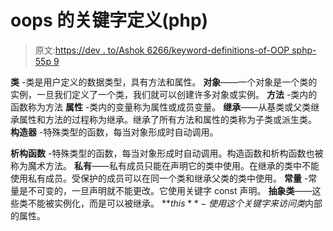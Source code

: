 # oops 的关键字定义(php)

> 原文:[https://dev . to/Ashok 6266/keyword-definitions-of-OOP sphp-55p 9](https://dev.to/ashok6266/keyword-definitions-of-oopsphp-55p9)

**类** -类是用户定义的数据类型，具有方法和属性。
**对象**——一个对象是一个类的实例，一旦我们定义了一个类，我们就可以创建许多对象或实例。
**方法** -类内的函数称为方法
**属性** -类内的变量称为属性或成员变量。
**继承**——从基类或父类继承属性和方法的过程称为继承。继承了所有方法和属性的类称为子类或派生类。
**构造器** -特殊类型的函数，每当对象形成时自动调用。

**析构函数** -特殊类型的函数，每当对象形成时自动调用。构造函数和析构函数也被称为魔术方法。
**私有**——私有成员只能在声明它的类中使用。在继承的类中不能使用私有成员。受保护的成员可以在同一个类和继承父类的类中使用。
**常量** -常量是不可变的，一旦声明就不能更改。它使用关键字 const 声明。
**抽象类**——这些类不能被实例化，而是可以被继承。
**$this** -使用这个关键字来访问类$内部的属性。